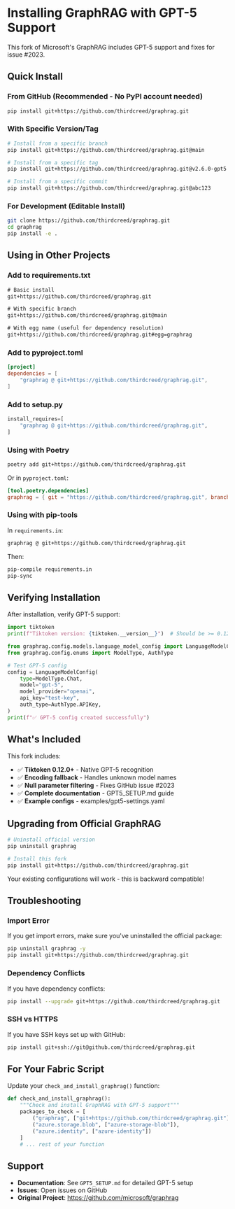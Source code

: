 # Installing GraphRAG with GPT-5 Support

This fork of Microsoft's GraphRAG includes GPT-5 support and fixes for issue #2023.

## Quick Install

### From GitHub (Recommended - No PyPI account needed)

```bash
pip install git+https://github.com/thirdcreed/graphrag.git
```

### With Specific Version/Tag

```bash
# Install from a specific branch
pip install git+https://github.com/thirdcreed/graphrag.git@main

# Install from a specific tag
pip install git+https://github.com/thirdcreed/graphrag.git@v2.6.0-gpt5

# Install from a specific commit
pip install git+https://github.com/thirdcreed/graphrag.git@abc123
```

### For Development (Editable Install)

```bash
git clone https://github.com/thirdcreed/graphrag.git
cd graphrag
pip install -e .
```

## Using in Other Projects

### Add to requirements.txt

```txt
# Basic install
git+https://github.com/thirdcreed/graphrag.git

# With specific branch
git+https://github.com/thirdcreed/graphrag.git@main

# With egg name (useful for dependency resolution)
git+https://github.com/thirdcreed/graphrag.git#egg=graphrag
```

### Add to pyproject.toml

```toml
[project]
dependencies = [
    "graphrag @ git+https://github.com/thirdcreed/graphrag.git",
]
```

### Add to setup.py

```python
install_requires=[
    "graphrag @ git+https://github.com/thirdcreed/graphrag.git",
]
```

### Using with Poetry

```bash
poetry add git+https://github.com/thirdcreed/graphrag.git
```

Or in `pyproject.toml`:
```toml
[tool.poetry.dependencies]
graphrag = { git = "https://github.com/thirdcreed/graphrag.git", branch = "main" }
```

### Using with pip-tools

In `requirements.in`:
```txt
graphrag @ git+https://github.com/thirdcreed/graphrag.git
```

Then:
```bash
pip-compile requirements.in
pip-sync
```

## Verifying Installation

After installation, verify GPT-5 support:

```python
import tiktoken
print(f"Tiktoken version: {tiktoken.__version__}")  # Should be >= 0.12.0

from graphrag.config.models.language_model_config import LanguageModelConfig
from graphrag.config.enums import ModelType, AuthType

# Test GPT-5 config
config = LanguageModelConfig(
    type=ModelType.Chat,
    model="gpt-5",
    model_provider="openai",
    api_key="test-key",
    auth_type=AuthType.APIKey,
)
print(f"✅ GPT-5 config created successfully")
```

## What's Included

This fork includes:

- ✅ **Tiktoken 0.12.0+** - Native GPT-5 recognition
- ✅ **Encoding fallback** - Handles unknown model names
- ✅ **Null parameter filtering** - Fixes GitHub issue #2023
- ✅ **Complete documentation** - GPT5_SETUP.md guide
- ✅ **Example configs** - examples/gpt5-settings.yaml

## Upgrading from Official GraphRAG

```bash
# Uninstall official version
pip uninstall graphrag

# Install this fork
pip install git+https://github.com/thirdcreed/graphrag.git
```

Your existing configurations will work - this is backward compatible!

## Troubleshooting

### Import Error

If you get import errors, make sure you've uninstalled the official package:
```bash
pip uninstall graphrag -y
pip install git+https://github.com/thirdcreed/graphrag.git
```

### Dependency Conflicts

If you have dependency conflicts:
```bash
pip install --upgrade git+https://github.com/thirdcreed/graphrag.git
```

### SSH vs HTTPS

If you have SSH keys set up with GitHub:
```bash
pip install git+ssh://git@github.com/thirdcreed/graphrag.git
```

## For Your Fabric Script

Update your `check_and_install_graphrag()` function:

```python
def check_and_install_graphrag():
    """Check and install GraphRAG with GPT-5 support"""
    packages_to_check = [
        ("graphrag", ["git+https://github.com/thirdcreed/graphrag.git"]),
        ("azure.storage.blob", ["azure-storage-blob"]),
        ("azure.identity", ["azure-identity"])
    ]
    # ... rest of your function
```

## Support

- **Documentation**: See `GPT5_SETUP.md` for detailed GPT-5 setup
- **Issues**: Open issues on GitHub
- **Original Project**: https://github.com/microsoft/graphrag
